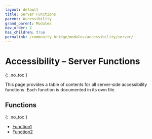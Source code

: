 ```yaml
---
layout: default
title: Server Functions
parent: Accessibility
grand_parent: Modules
nav_order: 2
has_children: true
permalink: /community_bridge/modules/accessibility/server/
---
```


# Accessibility – Server Functions
{: .no_toc }

This page provides a table of contents for all server-side accessibility functions. Each function is documented in its own file.

## Functions
{: .no_toc }

- [Function1](server/Function1.md)
- [Function2](server/Function2.md)
